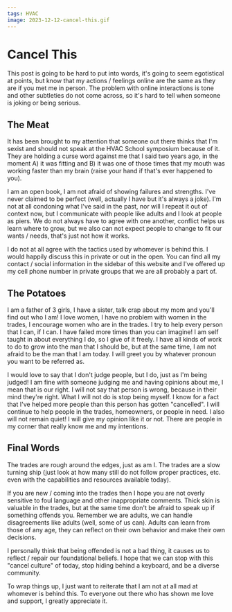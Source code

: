 ```yaml
---
tags: HVAC
image: 2023-12-12-cancel-this.gif
---
```


# Cancel This

This post is going to be hard to put into words, it's going to seem egotistical at points, but know
that my actions / feelings online are the same as they are if you met me in person. The problem with
online interactions is tone and other subtleties do not come across, so it's hard to tell when
someone is joking or being serious.

## The Meat

It has been brought to my attention that someone out there thinks that I'm sexist and should not
speak at the HVAC School symposium because of it. They are holding a curse word against me that I
said two years ago, in the moment A) it was fitting and B) it was one of those times that my mouth
was working faster than my brain (raise your hand if that's ever happened to you).

I am an open book, I am not afraid of showing failures and strengths. I've never claimed to be
perfect (well, actually I have but it's always a joke). I'm not at all condoning what I've said in
the past, nor will I repeat it out of context now, but I communicate with people like adults and I
look at people as piers. We do not always have to agree with one another, conflict helps us learn
where to grow, but we also can not expect people to change to fit our wants / needs, that's just not
how it works.

I do not at all agree with the tactics used by whomever is behind this. I would happily discuss this
in private or out in the open. You can find all my contact / social information in the sidebar of
this website and I've offered up my cell phone number in private groups that we are all probably a
part of.

## The Potatoes

I am a father of 3 girls, I have a sister, talk crap about my mom and you'll find out who I am! I
love women, I have no problem with women in the trades, I encourage women who are in the trades. I
try to help every person that I can, if I can. I have failed more times than you can imagine! I am
self taught in about everything I do, so I give of it freely. I have all kinds of work to do to grow
into the man that I should be, but at the same time, I am not afraid to be the man that I am today.
I will greet you by whatever pronoun you want to be referred as.

I would love to say that I don't judge people, but I do, just as I'm being judged! I am fine with
someone judging me and having opinions about me, I mean that is our right. I will not say that
person is wrong, because in their mind they're right. What I will not do is stop being myself. I
know for a fact that I've helped more people than this person has gotten "cancelled". I will
continue to help people in the trades, homeowners, or people in need. I also will not remain quiet!
I will give my opinion like it or not. There are people in my corner that really know me and my
intentions.

## Final Words

The trades are rough around the edges, just as am I. The trades are a slow turning ship (just look
at how many still do not follow proper practices, etc. even with the capabilities and resources
available today).

If you are new / coming into the trades then I hope you are not overly sensitive to foul language
and other inappropriate comments. Thick skin is valuable in the trades, but at the same time don't
be afraid to speak up if something offends you. Remember we are adults, we can handle disagreements
like adults (well, some of us can). Adults can learn from those of any age, they can reflect on
their own behavior and make their own decisions.

I personally think that being offended is not a bad thing, it causes us to reflect / repair our
foundational beliefs. I hope that we can stop with this "cancel culture" of today, stop hiding
behind a keyboard, and be a diverse community.

To wrap things up, I just want to reiterate that I am not at all mad at whomever is behind this. To
everyone out there who has shown me love and support, I greatly appreciate it.

